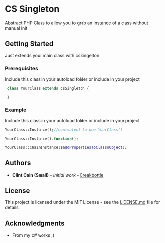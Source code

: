 # CS Singleton

Abstract PHP Class to allow you to grab an instance of a class without manual init

## Getting Started

Just extends your main class with csSingelton

### Prerequisites

Include this class in your autoload folder or include in your project

```php
 class YourClass extends csSingleton {

 }
```
### Example

Include this class in your autoload folder or include in your project

```PHP
YourClass::Instance();//equivalent to new YourClass()

YourClass::Instance().function();

YourClass::ChainInstance($addPropertiesToClassoObject);
```


## Authors

* **Clint Cain (Small)** - *Initial work* - [Breakbottle](https://github.com/breakbottle)

## License

This project is licensed under the MIT License - see the [LICENSE.md](LICENSE.md) file for details

## Acknowledgments

* From my c# works ;)
